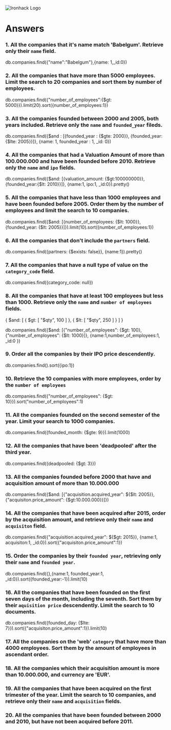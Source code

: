 ![Ironhack Logo](https://i.imgur.com/1QgrNNw.png)

# Answers

### 1. All the companies that it's name match 'Babelgum'. Retrieve only their `name` field.

<!-- Your Code Goes Here -->
db.companies.find({"name":"Babelgum"},{name: 1,_id:0})

### 2. All the companies that have more than 5000 employees. Limit the search to 20 companies and sort them by **number of employees**.

<!-- Your Code Goes Here -->
db.companies.find({"number_of_employees":{$gt: 5000}}).limit(20).sort({number_of_employees:1})



### 3. All the companies founded between 2000 and 2005, both years included. Retrieve only the `name` and `founded_year` fileds.

<!-- Your Code Goes Here -->
db.companies.find({$and : [{founded_year : {$gte: 2000}}, {founded_year: {$lte: 2005}}]}, {name: 1, founded_year
: 1, _id: 0})

 

### 4. All the companies that had a Valuation Amount of more than 100.000.000 and have been founded before 2010. Retrieve only the `name` and `ipo` fields.

<!-- Your Code Goes Here -->
db.companies.find({$and: [{valuation_amount: {$gt:100000000}}, {founded_year:{$lt: 2010}}]}, {name:1, ipo:1, _id:0}).pretty()

### 5. All the companies that have less than 1000 employees and have been founded before 2005. Order them by the number of employees and limit the search to 10 companies.

<!-- Your Code Goes Here -->
db.companies.find({$and: [{number_of_employees: {$lt: 1000}},{founded_year: {$lt: 2005}}]}).limit(10).sort({number_of_employees:1})

### 6. All the companies that don't include the `partners` field.

<!-- Your Code Goes Here -->
db.companies.find({partners: {$exists: false}}, {name:1}).pretty()

### 7. All the companies that have a null type of value on the `category_code` field.

<!-- Your Code Goes Here -->
db.companies.find({category_code: null})

### 8. All the companies that have at least 100 employees but less than 1000. Retrieve only the `name` and `number of employees` fields.
{ $and: [ { $gt: [ "$qty", 100 ] }, { $lt: [ "$qty", 250 ] } ] }
<!-- Your Code Goes Here -->
db.companies.find({$and: [{"number_of_employees": {$gt: 100}, {"number_of_employees": {$lt: 1000}]}, {name:1,number_of_employees:1, _id:0 })

### 9. Order all the companies by their IPO price descendently.

<!-- Your Code Goes Here -->
db.companies.find().sort({ipo:1})

### 10. Retrieve the 10 companies with more employees, order by the `number of employees`

<!-- Your Code Goes Here -->
db.companies.find({"number_of_employees": {$gt: 10}}).sort("number_of_employees":1)

### 11. All the companies founded on the second semester of the year. Limit your search to 1000 companies.

<!-- Your Code Goes Here -->
db.companies.find({founded_month: {$gte: 9}}).limit(1000)

### 12. All the companies that have been 'deadpooled' after the third year.

<!-- Your Code Goes Here -->
db.companies.find({deadpooled: {$gt: 3}})

### 13. All the companies founded before 2000 that have and acquisition amount of more than 10.000.000

<!-- Your Code Goes Here -->
db.companies.find({$and: [{"acquisition.acquired_year": ${$lt: 2005}}, {"acquisiton.price_amount": {$gt:10.000.000}}]})

### 14. All the companies that have been acquired after 2015, order by the acquisition amount, and retrieve only their `name` and `acquisiton` field.

db.companies.find({"acquisition.acquired_year": ${$gt: 2015}}, {name:1, acquisiton:1, _id:0}).sort({"acquisiton.price_amount":1})

<!-- Your Code Goes Here -->

### 15. Order the companies by their `founded year`, retrieving only their `name` and `founded year`.

<!-- Your Code Goes Here -->
db.companies.find({},{name:1, founded_year:1, _id:0}).sort({founded_year:-1}).limit(10)

### 16. All the companies that have been founded on the first seven days of the month, including the seventh. Sort them by their `aquisition price` descendently. Limit the search to 10 documents.

<!-- Your Code Goes Here -->
db.companies.find({founded_day: {$lte: 7}}).sort({"acquisiton.price_amount":1}).limit(10)

### 17. All the companies on the 'web' `category` that have more than 4000 employees. Sort them by the amount of employees in ascendant order.

<!-- Your Code Goes Here -->

### 18. All the companies which their acquisition amount is more than 10.000.000, and currency are 'EUR'.

<!-- Your Code Goes Here -->

### 19. All the companies that have been acquired on the first trimester of the year. Limit the search to 10 companies, and retrieve only their `name` and `acquisition` fields.

<!-- Your Code Goes Here -->

### 20. All the companies that have been founded between 2000 and 2010, but have not been acquired before 2011.

<!-- Your Code Goes Here -->
